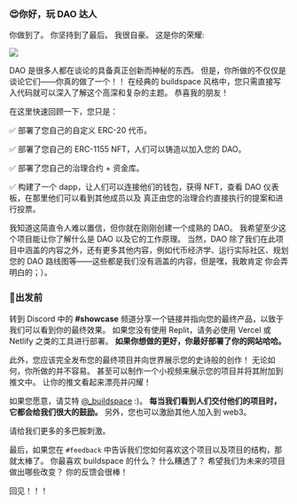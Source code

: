 ### 😍你好，玩 DAO 达人

你做到了。 你坚持到了最后。 我很自豪。 这是你的荣耀:

![](https://media0.giphy.com/media/3oKIPf3C7HqqYBVcCk/giphy.gif?cid=ecf05e4799o6581fbwkeycd5jexb17jhhhvkk0pnca3ddcwu&rid=giphy.gif&ct=g)

DAO 是很多人都在谈论的具备真正创新而神秘的东西。 但是，你所做的不仅仅是谈论它们——你真的做了一个！！ 在经典的 buildspace 风格中，您只需直接写入代码就可以深入了解这个高深和复杂的主题。 恭喜我的朋友！

在这里快速回顾一下，您只是：

✅ 部署了您自己的自定义 ERC-20 代币。

✅ 部署了您自己的 ERC-1155 NFT，人们可以铸造以加入您的 DAO。

✅ 部署了您自己的治理合约 + 资金库。

✅ 构建了一个 dapp，让人们可以连接他们的钱包，获得 NFT，查看 DAO 仪表板，在那里他们可以看到其他成员以及 真正由您的治理合约直接执行的提案和进行投票。

我知道这简直令人难以置信，但你就在刚刚创建一个成熟的 DAO。 我希望至少这个项目能让你了解什么是 DAO 以及它的工作原理。 当然，DAO 除了我们在此项目中涵盖的内容之外，还有更多其他内容，例如代币经济学、运行实际社区、规划您的 DAO 路线图等——这些都是我们没有涵盖的内容，但是嘿，我敢肯定 你会弄明白的；）。

### 🌈出发前

转到 Discord 中的 **#showcase** 频道分享一个链接并指向您的最终产品，以致于我们可以看到你的最终效果。 如果您没有使用 Replit，请务必使用 Vercel 或 Netlify 之类的工具进行部署。 **如果你想做的更好，你最好部署了你的网站哈哈。**

此外，您应该完全发布您的最终项目并向世界展示您的史诗般的创作！ 无论如何，你所做的并不容易。 甚至可以制作一个小视频来展示您的项目并将其附加到推文中。 让你的推文看起来漂亮并闪耀！

如果您愿意，请艾特 [@_buildspace](https://twitter.com/_buildspace) :)。 **每当我们看到人们交付他们的项目时，它都会给我们很大的鼓励。** 另外，您也可以激励其他人加入到 web3。

请给我们更多的多巴胺刺激。

最后，如果您在 `#feedback` 中告诉我们您如何喜欢这个项目以及项目的结构，那就太棒了。 你最喜欢 buildspace 的什么？ 什么糟透了？ 希望我们为未来的项目做出哪些改变？ 你的反馈会很棒！

回见！！！
